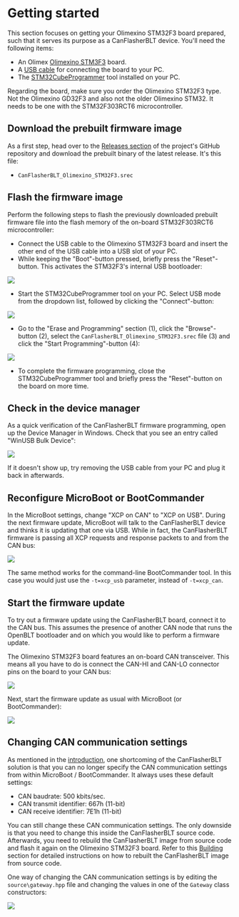 # Getting started

This section focuses on getting your Olimexino STM32F3 board prepared, such that it serves its purpose as a CanFlasherBLT device. You'll need the following items:

* An Olimex [Olimexino STM3F3](https://www.olimex.com/Products/Duino/STM32/OLIMEXINO-STM32F3/) board. 
* A [USB cable](https://www.olimex.com/Products/Components/Cables/USB-CABLE-A-MICRO-1.8M/) for connecting the board to your PC.
* The [STM32CubeProgrammer](https://www.st.com/en/development-tools/stm32cubeprog.html) tool installed on your PC.

Regarding the board, make sure you order the Olimexino STM32F3 type. Not the Olimexino GD32F3 and also not the older Olimexino STM32. It needs to be one with the STM32F303RCT6 microcontroller.

## Download the prebuilt firmware image

As a first step, head over to the [Releases section](https://github.com/feaser/canflasherblt/releases) of the project's GitHub repository and download the prebuilt binary of the latest release. It's this file:

*  `CanFlasherBLT_Olimexino_STM32F3.srec` 

## Flash the firmware image

Perform the following steps to flash the previously downloaded prebuilt firmware file into the flash memory of the on-board STM32F303RCT6 microcontroller:

* Connect the USB cable to the Olimexino STM32F3 board and insert the other end of the USB cable into a USB slot of your PC.
* While keeping the "Boot"-button pressed, briefly press the "Reset"-button. This activates the STM32F3's internal USB bootloader:

![](images/board_buttons.png)

* Start the STM32CubeProgrammer tool on your PC. Select USB mode from the dropdown list, followed by clicking the "Connect"-button:

![](images/cubeprog_usb_connect.png)

* Go to the "Erase and Programming" section (1), click the "Browse"-button (2), select the `CanFlasherBLT_Olimexino_STM32F3.srec`  file (3) and click the "Start Programming"-button (4):

![](images/cubeprog_program_srec.png)

* To complete the firmware programming, close the STM32CubeProgrammer tool and briefly press the "Reset"-button on the board on more time. 

## Check in the device manager

As a quick verification of the CanFlasherBLT firmware programming, open up the Device Manager in Windows. Check that you see an entry called "WinUSB Bulk Device":

![](images/device_manager_check.png)

If it doesn't show up, try removing the USB cable from your PC and plug it back in afterwards.

## Reconfigure MicroBoot or BootCommander

In the MicroBoot settings, change "XCP on CAN" to "XCP on USB". During the next firmware update, MicroBoot will talk to the CanFlasherBLT device and thinks it is updating that one via USB. While in fact, the CanFlasherBLT firmware is passing all XCP requests and response packets to and from the CAN bus:

![](images/microboot_settings.png)

The same method works for the command-line BootCommander tool. In this case you would just use the `-t=xcp_usb` parameter, instead of `-t=xcp_can`.

## Start the firmware update

To try out a firmware update using the CanFlasherBLT board, connect it to the CAN bus. This assumes the presence of another CAN node that runs the OpenBLT bootloader and on which you would like to perform a firmware update.

The Olimexino STM32F3 board features an on-board CAN transceiver. This means all you have to do is connect the CAN-HI and CAN-LO connector pins on the board to your CAN bus:

![](images/board_can_pins.png)

Next, start the firmware update as usual with MicroBoot (or BootCommander):

![](images/microboot_firmware_update.png)

## Changing CAN communication settings

As mentioned in the [introduction](index.md), one shortcoming of the CanFlasherBLT solution is that you can no longer specify the CAN communication settings from within MicroBoot / BootCommander. It always uses these default settings:

* CAN baudrate: 500 kbits/sec.
* CAN transmit identifier: 667h (11-bit)
* CAN receive identifier: 7E1h (11-bit)

You can still change these CAN communication settings. The only downside is that you need to change this inside the CanFlasherBLT source code. Afterwards, you need to rebuild the CanFlasherBLT image from source code and flash it again on the Olimexino STM32F3 board. Refer to this [Building](building.md) section for detailed instructions on how to rebuilt the CanFlasherBLT image from source code. 

One way of changing the CAN communication settings is by editing the `source\gateway.hpp` file and changing the values in one of the `Gateway` class constructors:

![](images/change_can_configuration.png)




